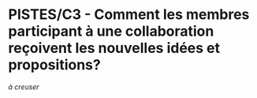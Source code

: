 
# PISTES/C3 - Comment les membres participant à une collaboration reçoivent les nouvelles idées et propositions?

*à creuser*
